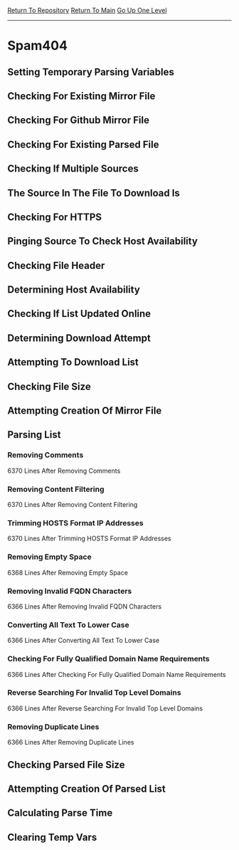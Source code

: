 [Return To Repository](https://github.com/deathbybandaid/piholeparser/)
[Return To Main](https://github.com/deathbybandaid/piholeparser/blob/master/RecentRunLogs/Mainlog.md)
[Go Up One Level](https://github.com/deathbybandaid/piholeparser/blob/master/RecentRunLogs/TopLevelScripts/30-Processing-Blacklists.md)
____________________________________
# Spam404
## Setting Temporary Parsing Variables
## Checking For Existing Mirror File
## Checking For Github Mirror File
## Checking For Existing Parsed File
## Checking If Multiple Sources
## The Source In The File To Download Is
## Checking For HTTPS
## Pinging Source To Check Host Availability
## Checking File Header
## Determining Host Availability
## Checking If List Updated Online
## Determining Download Attempt
## Attempting To Download List
## Checking File Size
## Attempting Creation Of Mirror File
## Parsing List
### Removing Comments
6370 Lines After Removing Comments
### Removing Content Filtering
6370 Lines After Removing Content Filtering
### Trimming HOSTS Format IP Addresses
6370 Lines After Trimming HOSTS Format IP Addresses
### Removing Empty Space
6368 Lines After Removing Empty Space
### Removing Invalid FQDN Characters
6366 Lines After Removing Invalid FQDN Characters
### Converting All Text To Lower Case
6366 Lines After Converting All Text To Lower Case
### Checking For Fully Qualified Domain Name Requirements
6366 Lines After Checking For Fully Qualified Domain Name Requirements
### Reverse Searching For Invalid Top Level Domains
6366 Lines After Reverse Searching For Invalid Top Level Domains
### Removing Duplicate Lines
6366 Lines After Removing Duplicate Lines
## Checking Parsed File Size
## Attempting Creation Of Parsed List
## Calculating Parse Time
## Clearing Temp Vars
